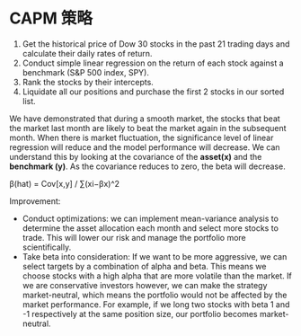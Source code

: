 # CAPM 策略

1. Get the historical price of Dow 30 stocks in the past 21 trading days and calculate their daily rates of return.
2. Conduct simple linear regression on the return of each stock against a benchmark (S&P 500 index, SPY).
3. Rank the stocks by their intercepts.
4. Liquidate all our positions and purchase the first 2 stocks in our sorted list.

We have demonstrated that during a smooth market, the stocks that beat the market last month are likely to beat the market again in the subsequent month. When there is market fluctuation, the significance level of linear regression will reduce and the model performance will decrease. We can understand this by looking at the covariance of the **asset(x)** and the **benchmark (y)**. As the covariance reduces to zero, the beta will decrease.

β(hat) = Cov[x,y]  / ∑(xi−βx)^2

Improvement:

- Conduct optimizations: we can implement mean-variance analysis to determine the asset allocation each month and select more stocks to trade. This will lower our risk and manage the portfolio more scientifically.
- Take beta into consideration: If we want to be more aggressive, we can select targets by a combination of alpha and beta. This means we choose stocks with a high alpha that are more volatile than the market. If we are conservative investors however, we can make the strategy market-neutral, which means the portfolio would not be affected by the market performance. For example, if we long two stocks with beta 1 and -1 respectively at the same position size, our portfolio becomes market-neutral.

